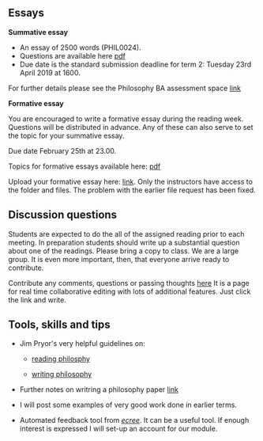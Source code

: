 <!-- # Assessment -->


## Essays 

**Summative essay**

* An essay of 2500 words (PHIL0024).
* Questions are available here [pdf](https://www.dropbox.com/s/i7iwc1aak92nnl8/summative-topics.pdf?dl=0)
* Due date is the standard submission deadline for term 2: Tuesday 23rd April 2019 at 1600.

For further details please see the Philosophy BA assessment space [link](https://moodle-1819.ucl.ac.uk/course/view.php?id=9762)


<!-- * Due date for the summative essay is April 23rd 2018. For more detail see the Philosophy BA assessment space [link](https://moodle.ucl.ac.uk/course/view.php?id=14303). 
  - This was the original schedule for submission of summative essays. See the announcements section above for relevant changes to the deadline. 
  - The deadline is now *Tuesday 8 May at 1600*. -->

**Formative essay**

You are encouraged to write a formative essay during the reading week. Questions will be distributed in advance. Any of these can also serve to set the topic for your summative essay.

Due date February 25th at 23.00.

Topics for formative essays available here: [pdf](https://www.dropbox.com/s/ovmi64olop1tdol/ethics_essay_topics_2019.pdf?dl=0)

Upload your formative essay here: [link](https://www.dropbox.com/request/zMHhpq9X7noaJuFcYcWQ). Only the instructors have access to the folder and files. The problem with the earlier file request has been fixed.



## Discussion questions

Students are expected to do the all of the assigned reading prior to each meeting. In preparation students should write up a substantial question about one of the readings. Please bring a copy to class. We are a large group. It is even more important, then, that everyone arrive ready to contribute.

Contribute any comments, questions or passing thoughts [here](discussion.md) It is a page for real time collaborative editing with lots of additional features. Just click the link and write.


## Tools, skills and tips

- Jim Pryor's very helpful guidelines on:
    + [reading philosphy](http://www.jimpryor.net/teaching/guidelines/reading.html)

    + [writing philosophy](http://www.jimpryor.net/teaching/guidelines/writing.html)

- Further notes on writring a philosophy paper [link](https://www.dropbox.com/s/ow6b0l5vy28b19t/notes-writing.pdf?dl=0)

<!-- - Writing exercises for bringing narrative into the rational order of a philosophical essay as well as a few model essays will be posted here later in the term. -->
<!-- link to 2017 exercises-->

- I will post some examples of very good work done in earlier terms.


- Automated feedback tool from [*ecree*](https://www.ecree.com/signup). It can be a useful tool. If enough interest is expressed I will set-up an account for our module.
